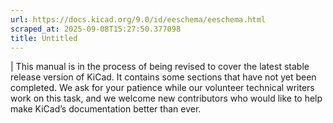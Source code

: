 ```yaml
---
url: https://docs.kicad.org/9.0/id/eeschema/eeschema.html
scraped_at: 2025-09-08T15:27:50.377098
title: Untitled
---
```


|  This manual is in the process of being revised to cover the latest stable
release version of KiCad. It contains some sections that have not yet been
completed. We ask for your patience while our volunteer technical writers work
on this task, and we welcome new contributors who would like to help make
KiCad’s documentation better than ever.

